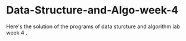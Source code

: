 # Data-Structure-and-Algo-week-4
Here's the solution of the programs of data sturcture and algorithm lab week 4
.
